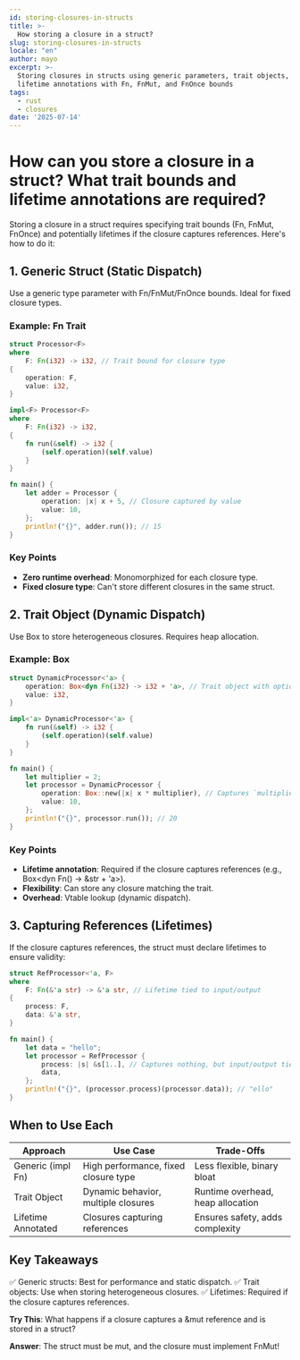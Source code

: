 ```yaml
---
id: storing-closures-in-structs
title: >-
  How storing a closure in a struct?
slug: storing-closures-in-structs
locale: "en"
author: mayo
excerpt: >-
  Storing closures in structs using generic parameters, trait objects, and
  lifetime annotations with Fn, FnMut, and FnOnce bounds
tags:
  - rust
  - closures
date: '2025-07-14'
---
```


# How can you store a closure in a struct? What trait bounds and lifetime annotations are required?

Storing a closure in a struct requires specifying trait bounds (Fn, FnMut, FnOnce) and potentially lifetimes if the closure captures references. Here's how to do it:

## 1. Generic Struct (Static Dispatch)

Use a generic type parameter with Fn/FnMut/FnOnce bounds. Ideal for fixed closure types.

### Example: Fn Trait

```rust
struct Processor<F>
where
    F: Fn(i32) -> i32, // Trait bound for closure type
{
    operation: F,
    value: i32,
}

impl<F> Processor<F>
where
    F: Fn(i32) -> i32,
{
    fn run(&self) -> i32 {
        (self.operation)(self.value)
    }
}

fn main() {
    let adder = Processor {
        operation: |x| x + 5, // Closure captured by value
        value: 10,
    };
    println!("{}", adder.run()); // 15
}
```

### Key Points
- **Zero runtime overhead**: Monomorphized for each closure type.
- **Fixed closure type**: Can't store different closures in the same struct.

## 2. Trait Object (Dynamic Dispatch)

Use Box<dyn Fn...> to store heterogeneous closures. Requires heap allocation.

### Example: Box<dyn Fn>

```rust
struct DynamicProcessor<'a> {
    operation: Box<dyn Fn(i32) -> i32 + 'a>, // Trait object with optional lifetime
    value: i32,
}

impl<'a> DynamicProcessor<'a> {
    fn run(&self) -> i32 {
        (self.operation)(self.value)
    }
}

fn main() {
    let multiplier = 2;
    let processor = DynamicProcessor {
        operation: Box::new(|x| x * multiplier), // Captures `multiplier`
        value: 10,
    };
    println!("{}", processor.run()); // 20
}
```

### Key Points
- **Lifetime annotation**: Required if the closure captures references (e.g., Box<dyn Fn() -> &str + 'a>).
- **Flexibility**: Can store any closure matching the trait.
- **Overhead**: Vtable lookup (dynamic dispatch).

## 3. Capturing References (Lifetimes)

If the closure captures references, the struct must declare lifetimes to ensure validity:

```rust
struct RefProcessor<'a, F>
where
    F: Fn(&'a str) -> &'a str, // Lifetime tied to input/output
{
    process: F,
    data: &'a str,
}

fn main() {
    let data = "hello";
    let processor = RefProcessor {
        process: |s| &s[1..], // Captures nothing, but input/output tied to `data`
        data,
    };
    println!("{}", (processor.process)(processor.data)); // "ello"
}
```

## When to Use Each

| Approach | Use Case | Trade-Offs |
|----------|----------|------------|
| Generic (impl Fn) | High performance, fixed closure type | Less flexible, binary bloat |
| Trait Object | Dynamic behavior, multiple closures | Runtime overhead, heap allocation |
| Lifetime Annotated | Closures capturing references | Ensures safety, adds complexity |

## Key Takeaways

✅ Generic structs: Best for performance and static dispatch.
✅ Trait objects: Use when storing heterogeneous closures.
✅ Lifetimes: Required if the closure captures references.

**Try This**: What happens if a closure captures a &mut reference and is stored in a struct?

**Answer**: The struct must be mut, and the closure must implement FnMut!
